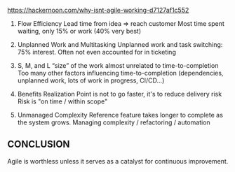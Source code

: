 https://hackernoon.com/why-isnt-agile-working-d7127af1c552

1. Flow Efficiency
Lead time from idea => reach customer
Most time spent waiting, only 15% or work (40% very best)

2. Unplanned Work and Multitasking
Unplanned work and task switching: 75% interest.
Often not even accounted for in ticketing

3. S, M, and L
“size” of the work almost unrelated to time-to-completion
Too many other factors influencing time-to-completion (dependencies, unplanned work, lots of work in progress, CI/CD...)

4. Benefits Realization
Point is not to go faster, it's to reduce delivery risk
Risk is "on time / within scope"

5. Unmanaged Complexity
Reference feature takes longer to complete as the system grows.
Managing complexity / refactoring / automation

CONCLUSION
---
Agile is worthless unless it serves as a catalyst for continuous improvement.
